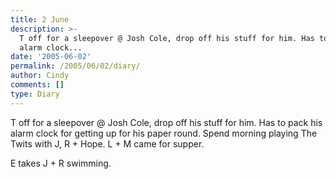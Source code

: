 ```yaml
---
title: 2 June
description: >-
  T off for a sleepover @ Josh Cole, drop off his stuff for him. Has to pack his
  alarm clock...
date: '2005-06-02'
permalink: /2005/06/02/diary/
author: Cindy
comments: []
type: Diary
---
```


T off for a sleepover @ Josh Cole, drop off his stuff for him. Has to pack his alarm clock for getting up for his paper round. Spend morning playing The Twits with J, R + Hope. L + M came for supper.

E takes J + R swimming.

